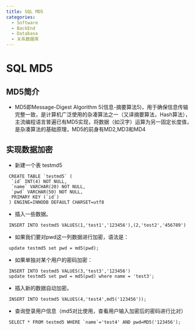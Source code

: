 ```yaml
---
title: SQL MD5
categories:
  - Software
  - BackEnd
  - Database
  - 关系数据库
---
```

# SQL MD5

## MD5简介

- MD5即Message-Digest Algorithm 5(信息-摘要算法5)，用于确保信息传输完整一致，是计算机广泛使用的杂凑算法之一（又译摘要算法，Hash算法），主流编程语言普遍已有MD5实现，将数据（如汉字）运算为另一固定长度值，是杂凑算法的基础原理，MD5的前身有MD2,MD3和MD4

## 实现数据加密

- 新建一个表 testmd5

```mysql
 CREATE TABLE `testmd5` (
  `id` INT(4) NOT NULL,
  `name` VARCHAR(20) NOT NULL,
  `pwd` VARCHAR(50) NOT NULL,
  PRIMARY KEY (`id`)
 ) ENGINE=INNODB DEFAULT CHARSET=utf8
```

- 插入一些数据。

```mysql
 INSERT INTO testmd5 VALUES(1,'test1','123456'),(2,'test2','456789')
```

- 如果我们要对pwd这一列数据进行加密，语法是：

```mysql
 update testmd5 set pwd = md5(pwd);
```

- 如果单独对某个用户的密码加密：

```mysql
 INSERT INTO testmd5 VALUES(3,'test3','123456')
 update testmd5 set pwd = md5(pwd) where name = 'test3';
```

- 插入新的数据自动加密。

```mysql
 INSERT INTO testmd5 VALUES(4,'test4',md5('123456'));
```

- 查询登录用户信息（md5对比使用，查看用户输入加密后的密码进行比对）

```mysql
 SELECT * FROM testmd5 WHERE `name`='test4' AND pwd=MD5('123456');
```